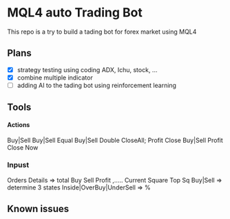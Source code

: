 # MQL4 auto Trading Bot
This repo is a try to build a tading bot for forex market using MQL4

## Plans
- [x] strategy testing using coding ADX, Ichu, stock, ... 
- [x] combine multiple indicator
- [ ] adding AI to the tading bot using reinforcement learning 

## Tools

#### Actions  
Buy|Sell
Buy|Sell Equal
Buy|Sell Double
CloseAll; Profit
Close Buy|Sell Profit
Close Now

### Inpust ###
Orders Details => total Buy Sell Profit  ,.....
Current Square
Top Sq Buy|Sell => determine 3 states Inside|OverBuy|UnderSell => % 

## Known issues
